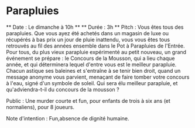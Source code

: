 # Parapluies
** Date : Le dimanche à 10h **
** Durée  : 3h **
Pitch :
Vous êtes tous des parapluies. Que vous ayez été achetés dans un magasin
de luxe ou récupérés à bas prix un jour de pluie inattendu, vous vous
êtes tous retrouvés au fil des années ensemble dans le Pot à Parapluies
de l'Entrée. Pour tous, du plus vieux parapluie expérimenté au petit
nouveau, un grand événement se prépare : le Concours de la Mousson, qui a
lieu chaque année, et qui déterminera lequel d'entre vous est le meilleur
parapluie. Chacun astique ses baleines et s'entraîne à se tenir bien droit,
quand un message anonyme vous parvient, menaçant de faire tomber votre
concours à l'eau, signé d'un symbole de soleil. Qui sera élu meilleur
parapluie, et qu'adviendra-t-il du concours de la mousson ?

Public :
Une murder courte et fun, pour enfants de trois à six ans (et
normaliens), pour 8 joueurs.

Note d'intention :
Fun,absence de dignité humaine.